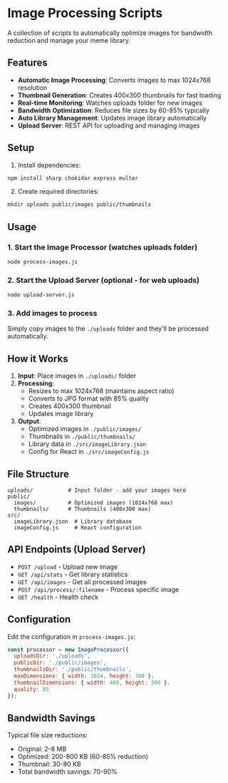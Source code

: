 # Image Processing Scripts

A collection of scripts to automatically optimize images for bandwidth reduction and manage your meme library.

## Features

- **Automatic Image Processing**: Converts images to max 1024x768 resolution
- **Thumbnail Generation**: Creates 400x300 thumbnails for fast loading
- **Real-time Monitoring**: Watches uploads folder for new images
- **Bandwidth Optimization**: Reduces file sizes by 60-85% typically
- **Auto Library Management**: Updates image library automatically
- **Upload Server**: REST API for uploading and managing images

## Setup

1. Install dependencies:
```bash
npm install sharp chokidar express multer
```

2. Create required directories:
```bash
mkdir uploads public/images public/thumbnails
```

## Usage

### 1. Start the Image Processor (watches uploads folder)
```bash
node process-images.js
```

### 2. Start the Upload Server (optional - for web uploads)
```bash
node upload-server.js
```

### 3. Add images to process
Simply copy images to the `./uploads` folder and they'll be processed automatically.

## How it Works

1. **Input**: Place images in `./uploads/` folder
2. **Processing**: 
   - Resizes to max 1024x768 (maintains aspect ratio)
   - Converts to JPG format with 85% quality
   - Creates 400x300 thumbnail
   - Updates image library
3. **Output**: 
   - Optimized images in `./public/images/`
   - Thumbnails in `./public/thumbnails/`
   - Library data in `./src/imageLibrary.json`
   - Config for React in `./src/imageConfig.js`

## File Structure
```
uploads/           # Input folder - add your images here
public/
  images/          # Optimized images (1024x768 max)
  thumbnails/      # Thumbnails (400x300 max)
src/
  imageLibrary.json  # Library database
  imageConfig.js     # React configuration
```

## API Endpoints (Upload Server)

- `POST /upload` - Upload new image
- `GET /api/stats` - Get library statistics
- `GET /api/images` - Get all processed images
- `POST /api/process/:filename` - Process specific image
- `GET /health` - Health check

## Configuration

Edit the configuration in `process-images.js`:

```javascript
const processor = new ImageProcessor({
  uploadsDir: './uploads',
  publicDir: './public/images', 
  thumbnailsDir: './public/thumbnails',
  maxDimensions: { width: 1024, height: 768 },
  thumbnailDimensions: { width: 400, height: 300 },
  quality: 85
});
```

## Bandwidth Savings

Typical file size reductions:
- Original: 2-8 MB
- Optimized: 200-800 KB (60-85% reduction)
- Thumbnail: 30-80 KB
- Total bandwidth savings: 70-90%
